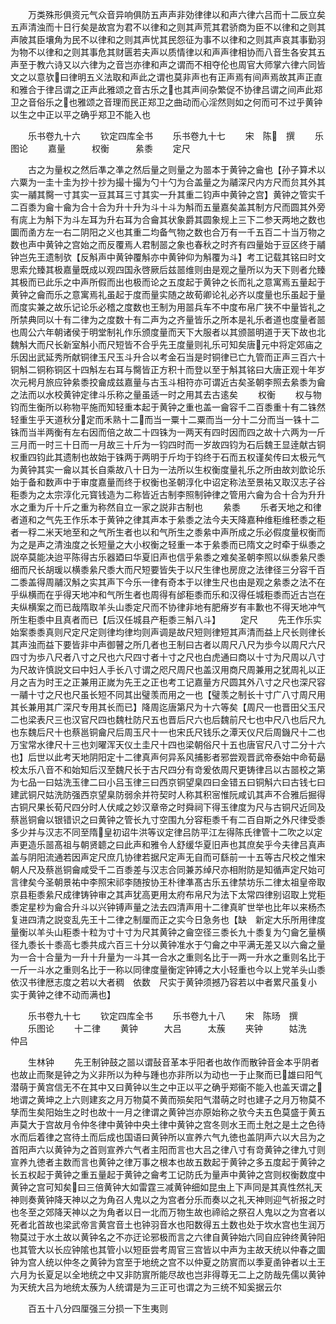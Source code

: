 <!-- { "loadSidebar": true } -->
　　万类殊形俱资元气众音异响俱防五声声非効律律以和声六律六吕而十二辰立矣五声清浊而十日行矣是故宫为君不以律和之则其声荒其君骄商为臣不以律和之则其声陂其臣壤角为民不以律和之则其声忧其民怨征为事不以律和之则其声哀其事勤羽为物不以律和之则其事危其财匮若夫声以质情律以和声声律相协而八音生各安其五声至于教六诗又以六律为之音岂亦律和声之谓而不相夺伦也周官大师掌六律六同皆文之以意欤曰律明五义法取和声此之谓也莫非声也有正声焉有间声焉故其声正直和雅合于律吕谓之正声此雅颂之音古乐之也其声间杂繁促不协律吕谓之间声此郑卫之音俗乐之也雅颂之音理而民正郑卫之曲动而心淫然则如之何而可不过乎黄钟以生之中正以平之确乎郑卫不能入也







　　乐书卷九十六
　　钦定四库全书
　　乐书卷九十七
　　宋　陈　撰
　　乐图论
　　嘉量　　　权衡　　　絫黍
　　定尺


















　　古之为量权之然后凖之凖之然后量之则量之为噐本于黄钟之龠也【孙子算术以六粟为一圭十圭为抄十抄为撮十撮为勺十勺为合盖量之为鬴深尺内方尺而贠其外其实一鬴其臋一寸其实一豆其耳三寸其实一升其重二钧声中黄钟之宫】黄钟之管实千二百黍为龠十龠为合十合为升十升为斗十斗为斛而五量嘉矣盖其制方尺而圆其外旁有庣上为斛下为斗左耳为升右耳为合龠其状象爵其圆象规上三下二参天两地之数也圜而圅方左一右二阴阳之义也其重二均备气物之数也合万有一千五百二十当万物之数也声中黄钟之宫始之而反覆焉人君制噐之象也春秋之时齐有四量始于豆区终于鬴钟岂先王遗制欤【反斛声中黄钟覆斛亦中黄钟仰为斛覆为斗】考工记载其铭曰时文思索允臻其极嘉量既成以观四国永啓厥后兹噐维则由是观之量所以为天下则者允臻其极而已此乐之中声所假而出也极而论之五度起于黄钟之长而礼之意寓焉五量起于黄钟之龠而乐之意寓焉礼虽起于度而量实随之故荀卿论礼必齐以度量也乐虽起于量而度实兼之故乐记论乐必稽之度数也王制为用噐兵车不中度布帛广狭不中量皆礼之所禁典同以十有二律为之度数十有二声为之齐量皆乐之所本是礼乐者道也度量者噐也周公六年朝诸侯于明堂制礼作乐颁度量而天下大服者以其颁噐明道于天下故也北魏斛大而尺长新室斛小而尺短皆不合乎先王度量则礼乐可知矣唐元中将定郊庙之乐因出武延秀所献铜律玉尺玉斗升合以考金石当是时铜律已亡九管而正声三百六十铜斛二铜称铜区十四斛左右耳与臋皆正方积十而登以至于斛其铭曰大唐正观十年岁次元枵月旅应钟絫黍挍龠成兹嘉量与古玉斗相符亦可谓近古矣圣朝李照去絫黍为龠之法而以水校黄钟定律斗乐称之量虽适一时之用其去古逺矣
　　权衡
　　权与物钧而生衡所以称物平施而知轻重本起于黄钟之重也盖一龠容千二百黍重十有二铢然轻重生乎天道秋分定而禾熟十二而当一粟十二粟而当一分十二分而当一铢十二铢而当半两衡有左右因而倍之故二十四铢为一两天有四时因而四之故十六两为一斤三月而一时三十日而一月故三十斤为一钧四时而一岁故四钧为石后魏王显逹献古铜权重四钧此其遗制也故始于铢两于两明于斤均于钧终于石而五权谨矣传曰太极元气为黄钟其实一龠以其长自乘故八十日为一法所以生权衡度量礼乐之所由故刘歆论乐始于备和数声中于审度嘉量而终于权衡也圣朝淳化中诏定称法至景祐又取汉志子谷秬黍为之太宗淳化元寳钱造为二称皆近古制李照制钟律之管用六龠为合十合为升升水之重为斤十斤之重为称然自立一家之説非古制也
　　絫黍
　　乐者天地之和律者道和之气先王作乐本于黄钟之律其声本于絫黍之法今夫天降嘉种维秬维秠黍之秬者一稃二米天地至和之气所生者也以和气所生之黍絫中声所成之乐必假度量权衡而为之是声之清浊度之长短量之大小权衡之轻重一本于絫黍而已隋文之时牵于纵黍之説卒莫能决迨平陈得古乐器廼曰华夏旧声也信乎絫黍之难矣圣朝李照以纵黍絫尺黍细而尺长胡瑗以横黍絫尺黍大而尺短要皆失于以尺生律也房庻之法律径三分容千百二黍盖得周鬴汉斛之实其声下今乐一律有奇本于以律生尺也由是观之絫黍之法不在乎纵横而在乎得天地冲和气所生者也周得有邰秬黍而乐和汉得任城秬黍而近古岂在夫纵横案之而已哉隋取羊头山黍定尺而不协律非地有肥瘠岁有丰歉也不得天地冲气所生秬黍中且真者而已【后汉任城县产秬黍三斛八斗】
　　定尺
　　先王作乐实始案黍黍真则尺定尺定则律均律均则声调是故尺短则律短其声清而益上尺长则律长其声浊而益下要皆非中声御瞽之所几者也王制曰古者以周尺八尺为歩今以周尺六尺四寸为歩八尺者八寸之尺也六尺四寸者十寸之尺也白虎通曰商以十寸为尺周以八寸为尺故许慎説文曰中妇人手长八寸谓之咫尺周尺也盖汉用商尺周兼用之犹周礼以正月之吉为时王之正兼用正嵗为先王之正也考工记嘉量方尺圆其外八寸之尺也深尺容一鬴十寸之尺也尺虽长短不同其出璧羡而用之一也【璧羡之制长十寸广八寸周尺用其长兼用其广深尺专用其长而已】降周迄唐第尺为十六等矣【周尺一也晋田父玉尺二也梁表尺三也汉官尺四也魏杜防尺五也晋后尺六也后魏前尺七也中尺八也后尺九也东魏后尺十也蔡邕铜龠尺后周玉尺十一也宋氏尺钱乐之潭天仪尺后周鐖尺十二也万宝常水律尺十三也刘曜浑天仪土圭尺十四也梁朝俗尺十五也唐官尺八寸二分十六也】后世以此考天地阴阳定十二律真声何异系风捕影者邪尝观晋武帝泰始中命荀朂校太乐八音不和始知后汉至魏尺长于古尺四分有竒爰依周尺更铸律吕以古噐校之第为七品一曰姑洗玉律二曰小吕玉律三曰西京铜望臬四曰金错五曰铜斛六曰古钱七曰建武铜尺姑洗防强西京望臬防弱余并符契时人称其积宻惟阮咸讥其声不合雅后掘得古铜尺果长荀尺四分时人伏咸之妙汉章帝之时舜祠下得玉律度为尺与古铜尺近同及蔡邕铜龠以银错识之曰黄钟之管长九寸空围九分容秬黍千有二百自斯之外尺律受黍多少并与汉志不同至隋皇初诏牛洪等议定律吕防平江左得陈氏律管十二吹之以定声更造乐噐髙祖与朝贤聼之曰此声和雅令人舒缓华夏旧声也其庶矣乎今夫律吕真声盖与阴阳流通若因声定尺庶几协律若据尺定声无自而可繇前一十五等古尺校之惟宋朝人尺及蔡邕铜龠咸受千二百黍差与汉志合同兼苏绰尺亦相附防是知循声定尺始可言律矣今圣朝景祐中李照宋祁李随按协王朴律凖髙古乐五律禁坊乐二律太祖皇帝取京县秬黍絫尺成律铸钟审之其声犹高更用太府布帛尺为法下太常四律别诏取上党秬黍定星杪为龠合升斗以兴钟镈声量之法去四清声用十二律真旷世举也比年以来杨杰复进四清之説变乱先王十二律之制厘而正之实今日急务也【缺　新定大乐所用律度量衡以羊头山秬黍十粒为寸十寸为尺其黄钟之龠空径三黍长九十黍复为勺龠乞量横径九黍长十黍高七黍共成六百三十分以黄钟准水于勺龠之中平满无差又以六龠之量为一合十合量为一升十升量为一斗其一合水之重则名比于一两一升水之重则名比于一斤一斗水之重则名比于一称以同律度量衡定钟镈之大小轻重也今以上党羊头山黍依汉书律厯志度之若以大者稠　依数　尺实于黄钟须撼乃容若以中者累尺虽复小　实于黄钟之律不动而满也】











　　乐书卷九十七
　　钦定四库全书
　　乐书卷九十八
　　宋　陈旸　撰
　　乐图论
　　十二律
　　黄钟　　　大吕　　　太蔟
　　夹钟　　　姑洗　　　仲吕

















　　生林钟
　　先王制钟鼓之噐以谓鼔音革本乎阳者也故作而散钟音金本乎阴者也故止而聚是钟之为义非所以为种与踵也亦非所以为动也一于止聚而已雄曰阳气潜萌于黄宫信无不在其中又曰黄钟以生之中正以平之确乎郑衞不能入也盖天谓之地谓之黄坤之上六则建亥之月万物莫不黄而殒矣阳气潜萌之时也建子之月万物莫不孳而生矣阳始生之时也故十一月之律谓之黄钟岂亦原始称之欤今夫五色莫盛于黄五声莫大于宫故月令仲冬律中黄钟中央土律中黄钟之宫冬则水王而土尅之是土之色待水而后着律之宫待土而后成也国语曰黄钟所以宣养六气九徳也盖阴声六以大吕为之首阳声六以黄钟为之首则宣养六气者主阳而言也大吕之律八寸有竒黄钟之律九寸则宣养九徳者主数而言也黄钟之律万事之根本也故五数起于黄钟之多五度起于黄钟之长五权起于黄钟之重五量起于黄钟之龠考工记防氏为量声中黄钟之宫则权衡数度中黄钟之宫可知矣曰三倍黄钟大如雷霆三减黄钟细如昆虫上下声同是其真性然礼天神则奏黄钟降天神以之为角召人鬼以之为宫者分乐而奏以之礼天神则迎气祈报之时也冬至之郊降天神以之为角者以日一北而万物生故也禘祫之祭召人鬼以之为宫者以死者北首故也梁武帝言黄宫音土也钟羽音水也阳数得五土数也处于坎水宫也生润万物莫过于水土故以黄钟名之不亦迂论邪极而言之六律自黄钟始六同自应钟终黄钟阳也其管大以长应钟隂也其管小以短臣尝考周官三宫皆以中声为主故天统以仲春之圜钟为宫人统以仲冬之黄钟为宫至于地统之宫不以仲夏之防賔而以季夏圅钟者以土王六月为长夏足以全地统之中又非防賔所能尽故也岂非得尊无二上之防哉先儒以黄钟为天统大吕为地统太蔟为人统谓是为三正可也谓之为三统不知奚据云尔















　　百五十八分四厘强三分损一下生夷则
